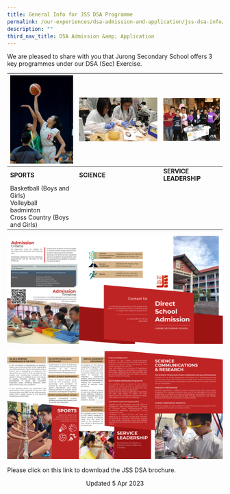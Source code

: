 ```yaml
---
title: General Info for JSS DSA Programme
permalink: /our-experiences/dsa-admission-and-application/jss-dsa-info/
description: ""
third_nav_title: DSA Admission &amp; Application
---
```

We are pleased to share with you that Jurong Secondary School offers 3 key programmes under our DSA (Sec) Exercise.



| ![](/images/sports.jpg) | ![](/images/science%20communication%20n%20research.jpg) | ![](/images/proj%20compassion.jpg) |
| -------- | -------- | -------- |
| **SPORTS**    | **SCIENCE**    | **SERVICE LEADERSHIP**    |
| Basketball (Boys and Girls)<br>Volleyball<br>badminton<br>Cross Country (Boys and Girls)    |   |   |


![](/images/DSA%20Brochure%202022%20External.png)

![](/images/DSA%20Brochure%202022%20Internal.png)

Please click on this link to download the JSS DSA brochure.

<center> Updated 5 Apr 2023 </center>